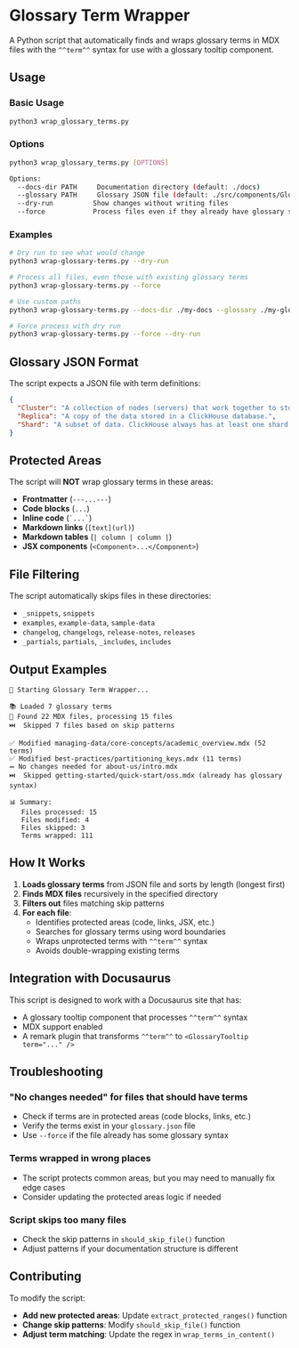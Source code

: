 # Glossary Term Wrapper

A Python script that automatically finds and wraps glossary terms in MDX files with the `^^term^^` syntax for use with a glossary tooltip component.

## Usage

### Basic Usage

```bash
python3 wrap_glossary_terms.py
```

### Options

```bash
python3 wrap_glossary_terms.py [OPTIONS]

Options:
  --docs-dir PATH     Documentation directory (default: ./docs)
  --glossary PATH     Glossary JSON file (default: ./src/components/GlossaryTooltip/glossary.json)
  --dry-run          Show changes without writing files
  --force            Process files even if they already have glossary syntax
```

### Examples

```bash
# Dry run to see what would change
python3 wrap-glossary-terms.py --dry-run

# Process all files, even those with existing glossary terms
python3 wrap-glossary-terms.py --force

# Use custom paths
python3 wrap-glossary-terms.py --docs-dir ./my-docs --glossary ./my-glossary.json

# Force process with dry run
python3 wrap-glossary-terms.py --force --dry-run
```

## Glossary JSON Format

The script expects a JSON file with term definitions:

```json
{
  "Cluster": "A collection of nodes (servers) that work together to store and process data.",
  "Replica": "A copy of the data stored in a ClickHouse database.",
  "Shard": "A subset of data. ClickHouse always has at least one shard for your data."
}
```

## Protected Areas

The script will **NOT** wrap glossary terms in these areas:

- **Frontmatter** (`---...---`)
- **Code blocks** (````...````)
- **Inline code** (`` `...` ``)
- **Markdown links** (`[text](url)`)
- **Markdown tables** (`| column | column |`)
- **JSX components** (`<Component>...</Component>`)

## File Filtering

The script automatically skips files in these directories:
- `_snippets`, `snippets`
- `examples`, `example-data`, `sample-data` 
- `changelog`, `changelogs`, `release-notes`, `releases`
- `_partials`, `partials`, `_includes`, `includes`

## Output Examples

```
🚀 Starting Glossary Term Wrapper...

📚 Loaded 7 glossary terms
📁 Found 22 MDX files, processing 15 files
⏭️  Skipped 7 files based on skip patterns

✅ Modified managing-data/core-concepts/academic_overview.mdx (52 terms)
✅ Modified best-practices/partitioning_keys.mdx (11 terms)
➖ No changes needed for about-us/intro.mdx
⏭️  Skipped getting-started/quick-start/oss.mdx (already has glossary syntax)

📊 Summary:
   Files processed: 15
   Files modified: 4
   Files skipped: 3
   Terms wrapped: 111
```

## How It Works

1. **Loads glossary terms** from JSON file and sorts by length (longest first)
2. **Finds MDX files** recursively in the specified directory
3. **Filters out** files matching skip patterns
4. **For each file**:
   - Identifies protected areas (code, links, JSX, etc.)
   - Searches for glossary terms using word boundaries
   - Wraps unprotected terms with `^^term^^` syntax
   - Avoids double-wrapping existing terms

## Integration with Docusaurus

This script is designed to work with a Docusaurus site that has:
- A glossary tooltip component that processes `^^term^^` syntax
- MDX support enabled
- A remark plugin that transforms `^^term^^` to `<GlossaryTooltip term="..." />`

## Troubleshooting

### "No changes needed" for files that should have terms
- Check if terms are in protected areas (code blocks, links, etc.)
- Verify the terms exist in your `glossary.json` file
- Use `--force` if the file already has some glossary syntax

### Terms wrapped in wrong places
- The script protects common areas, but you may need to manually fix edge cases
- Consider updating the protected areas logic if needed

### Script skips too many files
- Check the skip patterns in `should_skip_file()` function
- Adjust patterns if your documentation structure is different

## Contributing

To modify the script:
- **Add new protected areas**: Update `extract_protected_ranges()` function
- **Change skip patterns**: Modify `should_skip_file()` function  
- **Adjust term matching**: Update the regex in `wrap_terms_in_content()`
